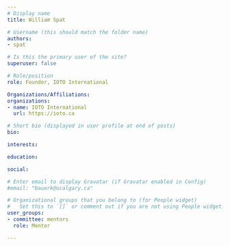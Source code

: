 ```yaml
---
# Display name
title: William Spat

# Username (this should match the folder name)
authors:
- spat

# Is this the primary user of the site?
superuser: false

# Role/position
role: Founder, IOTO International

Organizations/Affiliations:
organizations:
- name: IOTO International
  url: https://ioto.ca

# Short bio (displayed in user profile at end of posts)
bio:

interests:

education:

social:

# Enter email to display Gravatar (if Gravatar enabled in Config)
#email: "bauerk@ucalgary.ca"

# Organizational groups that you belong to (for People widget)
#   Set this to `[]` or comment out if you are not using People widget.
user_groups:
- committee: mentors
  role: Mentor

---
```

